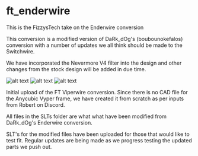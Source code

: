 # ft_enderwire
This is the FizzysTech take on the Enderwire conversion

This conversion is a modified version of DaRk_dOg's (boubounokefalos) conversion with a number of updates we all think should be made to the Switchwire.

We have incorporated the Nevermore V4 filter into the design and other changes from the stock design will be added in due time.

![alt text](https://github.com/fizzystech/ft_enderwire/blob/main/images/Promo%20Pic%2011.png)
![alt text](https://github.com/fizzystech/ft_enderwire/blob/main/images/Promo%20Pic%2012.png)
![alt text](https://github.com/fizzystech/ft_enderwire/blob/main/images/Promo%20Pic%2010.png)

Initial upload of the FT Viperwire conversion. Since there is no CAD file for the Anycubic Vyper frame, we have created it from scratch as per inputs from Robert on Discord.

All files in the SLTs folder are what what have been modified from DaRk_dOg's Enderwire conversion.

SLT's for the modified files have been uploaded for those that would like to test fit. Regular updates are being made as we progress testing the updated parts we push out.
